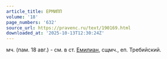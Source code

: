 ```yaml
---
article_title: ЕРМИПП
volume: '18'
page_numbers: '632'
source_url: https://pravenc.ru/text/190169.html
downloaded_at: '2025-10-13T12:30:24Z'
---
```


мч. (пам. 18 авг.) - см. в ст. [Емилиан](https://pravenc.ru/text/Емилиан.html), сщмч., еп. Требийский.
